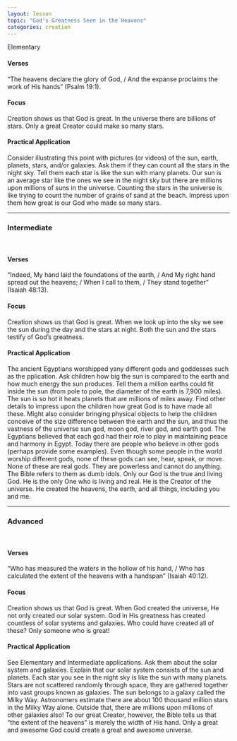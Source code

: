 ```yaml
---
layout: lesson
topic: "God's Greatness Seen in the Heavens"
categories: creation
---
```


Elementary
<br />
#### Verses
“The heavens declare the glory of God, / And the expanse proclaims the work of His 
hands” (Psalm 19:1). 

#### Focus
Creation shows us that God is great. In the universe there are billions of stars. Only a 
great Creator could make so many stars.

#### Practical Application
Consider illustrating this point with pictures (or videos) of the sun, earth, planets, stars, and/or galaxies. Ask them if they can count all the stars in the night sky. Tell them each star is like the sun with many planets. Our sun is an average star like the ones we see in the night sky but there are millions upon millions of suns in the universe. Counting the stars in the universe is like trying to count the number of grains of sand at the beach. Impress upon them how great is our God who made so many stars. 

<hr />

### Intermediate
<br />

#### Verses
“Indeed, My hand laid the foundations of the earth, / And My right hand spread out the heavens; / When I call to them, / They stand together” (Isaiah 48:13).

#### Focus
Creation shows us that God is great. When we look up into the sky we see the sun during 
the day and the stars at night. Both the sun and the stars testify of God’s greatness.

#### Practical Application

The ancient Egyptians worshipped yany different gods and goddesses such as the pplication. Ask children how big the sun is compared to the 
earth and how much energy the sun produces. Tell them a million earths could fit inside the sun 
(from pole to pole, the diameter of the earth is 7,900 miles). The sun is so hot it heats planets that
are millions of miles away. Find other details to impress upon the children how great God is to have 
made all these. Might also consider bringing physical objects to help the children conceive of the size difference between the earth and the sun, and thus the vastness of the universe sun god, moon god, river god, and earth god. The Egyptians believed that each god had their role to play in maintaining peace and harmony in Egypt. Today there are people who believe in other gods (perhaps provide some examples). Even though some people in the world worship different gods, none of these gods can see, hear, speak, or move. None of these are real gods. They are powerless and cannot do anything. The Bible refers to them as dumb idols. Only our God is the true and living God. He is the only One who is living and real. He is the Creator of the universe. He created the heavens, the earth, and all things, including you and me. 

<hr />

### Advanced
<br />

#### Verses
“Who has measured the waters in the hollow of his hand, / Who has calculated the extent of the heavens with a handspan” (Isaiah 40:12).

#### Focus
Creation shows us that God is great. When God created the universe, He not only
created our solar system. God in His greatness has created countless of solar 
systems and galaxies. Who could have created all of these? Only someone who is great! 

#### Practical Application
See Elementary and Intermediate applications. Ask them about the solar system and galaxies. Explain that our solar system consists of the sun and planets. Each star you see in the night sky is like the sun with many planets. Stars are not scattered randomly through space, they are gathered together into vast groups known as galaxies. The sun belongs to a galaxy called the Milky Way. Astronomers estimate there are about 100 thousand million stars in the Milky Way 
alone. Outside that, there are millions upon millions of other galaxies also! To our great Creator, however, the Bible tells us that “the extent of the heavens” is merely the width of His hand. Only a great and awesome God could create a great and awesome universe.


